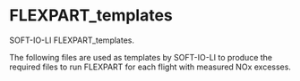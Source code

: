# FLEXPART_templates
SOFT-IO-LI FLEXPART_templates.

The following files are used as templates by SOFT-IO-LI to produce the required files to run FLEXPART for each flight with measured NOx excesses.
